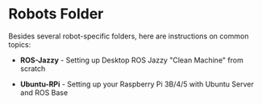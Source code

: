 # Robots Folder

Besides several robot-specific folders, here are instructions on common topics:

- **ROS-Jazzy** - Setting up Desktop ROS Jazzy "Clean Machine" from scratch

- **Ubuntu-RPi** - Setting up your Raspberry Pi 3B/4/5 with Ubuntu Server and ROS Base
